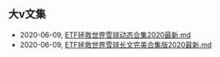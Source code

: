 ## 大v文集
* 2020-06-09, [ETF拯救世界雪球动态合集2020最新.md](../ETF拯救世界雪球动态合集2020最新.md)
* 2020-06-09, [ETF拯救世界雪球长文完美合集版2020最新.md](../ETF拯救世界雪球长文完美合集版2020最新.md)